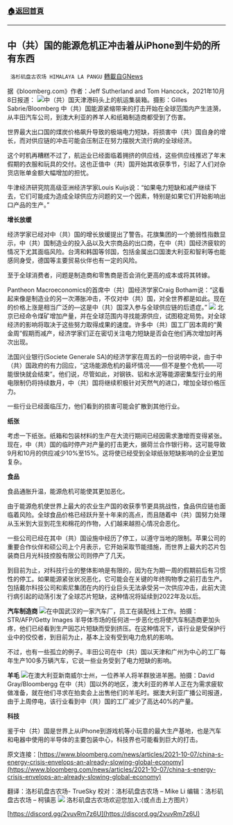###  [:house:返回首頁](https://github.com/ourhimalayas/txt)
---


## 中（共）国的能源危机正冲击着从iPhone到牛奶的所有东西
` 洛杉矶盘古农场 HIMALAYA LA PANGU` [轉載自GNews](https://gnews.org/zh-hans/1583259/)

据《bloomberg.com》作者：Jeff Sutherland and Tom Hancock，2021年10月8日报道：
![](https://assets.gnews.org/wp-content/uploads/2021/10/图片1-20.jpg)中（共）国天津港码头上的航运集装箱。摄影：Gilles Sabrie/Bloomberg
中（共）国能源紧缩带来的打击开始在全球范围内产生涟漪，从丰田汽车公司，到澳大利亚的养羊人和纸箱制造商都受到了伤害。

世界最大出口国的煤炭价格飙升导致的极端电力短缺，将损害中（共）国自身的增长，而对供应链的冲击可能会压制正在努力摆脱大流行病的全球经济。

这个时机再糟糕不过了，航运业已经面临着拥挤的供应线，这些供应线推迟了年末假期的衣服和玩具的交付。这也正值中（共）国开始其收获季节，引起了人们对杂货店账单金额大幅增加的担忧。

牛津经济研究院高级亚洲经济学家Louis Kuijs说：“如果电力短缺和减产继续下去，它们可能成为造成全球供应方问题的又一个因素，特别是如果它们开始影响出口产品的生产。”

**增长放缓**

经济学家已经对中（共）国的增长放缓提出了警告。花旗集团的一个脆弱性指数显示，中（共）国制造业的投入品以及大宗商品的出口商，在中（共）国经济疲软的情况下尤其面临风险。台湾和韩国等邻国，包括金属出口国澳大利亚和智利等也能感同身受，德国等主要贸易伙伴也有一定的风险。

至于全球消费者，问题是制造商和零售商是否会消化更高的成本或将其转嫁。

Pantheon Macroeconomics的首席中（共）国经济学家Craig Botham说：“这看起来像是制造业的另一次滞胀冲击，不仅对中（共）国，对全世界都是如此。现在的价格上涨是相当广泛的—这是中（共）国深入参与全球供应链的后遗症。”
![](https://assets.gnews.org/wp-content/uploads/2021/10/图片2-5.jpg)
北京已经命令煤矿增加产量，并在全球范围内寻找能源供应，试图稳定局势。对全球经济的影响将取决于这些努力取得成果的速度。许多中（共）国工厂因本周的“黄金周”假期而减产，经济学家们正在密切关注电力短缺是否会在他们再次增加时再次出现。

法国兴业银行(Societe Generale SA)的经济学家在周五的一份说明中说，由于中（共）国政府的有力回应，“这场能源危机的最坏情况——但不是整个危机——可能很快就会结束”。他们说，尽管如此，对钢铁、铝和水泥等能源密集型行业的用电限制仍将持续数月，中（共）国将继续积极针对天然气的进口，增加全球价格压力。

一些行业已经面临压力，他们看到的损害可能会扩散到其他行业。

**纸张**

考虑一下纸张。纸箱和包装材料的生产在大流行期间已经因需求激增而变得紧张。现在，中（共）国的临时停产对产量的打击更大，据荷兰合作银行称，这可能导致9月和10月的供应减少10%至15%。这将使已经受到全球纸张短缺影响的企业更加复杂。

**食品**

食品通胀升温，能源危机可能使其更加恶化。

由于能源危机使世界上最大的农业生产国的收获季节更具挑战性，食品供应链也面临着风险。全球食品价格已经跃升至十年来的高点，而且随着中（共）国努力处理从玉米到大豆到花生和棉花的作物，人们越来越担心情况会恶化。

一些公司已经在其中（共）国设施中经历了停工，以遵守当地的限制。苹果公司的重要合作伙伴和硕公司上个月表示，它开始采取节能措施，而世界上最大的芯片包装商日月光科技控股有限公司则停产了几天。

到目前为止，对科技行业的整体影响是有限的，因为在为期一周的假期前后有习惯性的停工。如果能源紧张状况恶化，它可能会在关键的年终购物季之前打击生产。包括戴尔科技公司和索尼集团在内的行业巨头无法承受另一次供应冲击，此前大流行病引起的动荡引发了全球芯片短缺，这种情况将延续到2022年及以后。

**汽车制造商**
![](https://assets.gnews.org/wp-content/uploads/2021/10/图片3-4.jpg)在中国武汉的一家汽车厂，员工在装配线上工作。拍摄：STR/AFP/Getty Images
半导体市场的任何进一步恶化也将使汽车制造商更加头疼，他们已经看到生产因芯片短缺而受到挤压。在这种情况下，该行业是受保护行业中的佼佼者，到目前为止，基本上没有受到电力危机的影响。

不过，也有一些孤立的例子。丰田公司在中（共）国以天津和广州为中心的工厂每年生产100多万辆汽车，它说一些业务受到了电力短缺的影响。

**羊毛**
![](https://assets.gnews.org/wp-content/uploads/2021/10/图片4-4.jpg)在澳大利亚新南威尔士州，一位养羊人将羊群放进羊圈。拍摄：David Gray/Bloombergg
在中（共）国以外的地区，澳大利亚的养羊人正在为需求疲软做准备，就在他们寻求在拍卖会上出售他们的羊毛时。据澳大利亚广播公司报道，由于上周停电，该行业看到中（共）国的工厂减少了高达40%的产量。

**科技**

鉴于中（共）国是世界上从iPhone到游戏机等小玩意的最大生产基地，也是汽车和电器中使用的半导体的主要包装中心，科技界也可能看到巨大的打击。

原文连接：[https://www.bloomberg.com/news/articles/2021-10-07/china-s-energy-crisis-envelops-an-already-slowing-global-economy](https://www.bloomberg.com/news/articles/2021-10-07/china-s-energy-crisis-envelops-an-already-slowing-global-economy)

翻译：洛杉矶盘古农场- TrueSky
校对：洛杉矶盘古农场 – Mike Li
编辑：洛杉矶盘古农场 – 柯镇恶
![](https://assets.gnews.org/wp-content/uploads/2021/03/WhatsApp-Image-2021-06-26-at-22.05.30.jpeg)
洛杉矶盘古农场欢迎您加入:(或点击上方图片）

[https://discord.gg/2vuvRm7z6U](https://discord.gg/2vuvRm7z6U)
